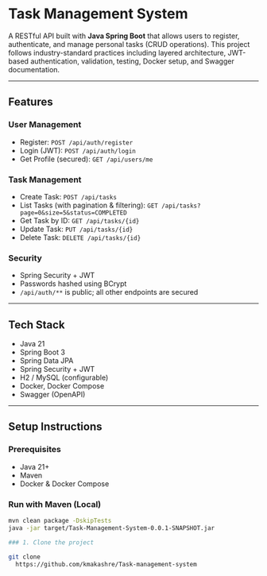 # Task Management System

A RESTful API built with **Java Spring Boot** that allows users to register, authenticate, and manage personal tasks (CRUD operations). This project follows industry-standard practices including layered architecture, JWT-based authentication, validation, testing, Docker setup, and Swagger documentation.

---

## Features

### User Management
- Register: `POST /api/auth/register`
- Login (JWT): `POST /api/auth/login`
- Get Profile (secured): `GET /api/users/me`

### Task Management
- Create Task: `POST /api/tasks`
- List Tasks (with pagination & filtering): `GET /api/tasks?page=0&size=5&status=COMPLETED`
- Get Task by ID: `GET /api/tasks/{id}`
- Update Task: `PUT /api/tasks/{id}`
- Delete Task: `DELETE /api/tasks/{id}`

### Security
- Spring Security + JWT
- Passwords hashed using BCrypt
- `/api/auth/**` is public; all other endpoints are secured
---

## Tech Stack

- Java 21
- Spring Boot 3
- Spring Data JPA
- Spring Security + JWT
- H2 / MySQL (configurable)
- Docker, Docker Compose
- Swagger (OpenAPI)

---

## Setup Instructions

### Prerequisites
- Java 21+
- Maven
- Docker & Docker Compose

### Run with Maven (Local)
```bash
mvn clean package -DskipTests
java -jar target/Task-Management-System-0.0.1-SNAPSHOT.jar

### 1. Clone the project

git clone
  https://github.com/kmakashre/Task-management-system

